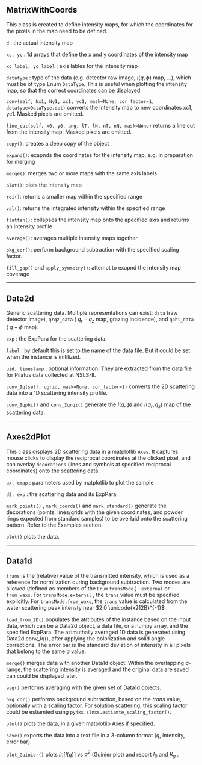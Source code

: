 #
## MatrixWithCoords
  This class is created to define intensity maps, for which the coordinates for
  the pixels in the map need to be defined. 

  ``d`` : the actual intensity map

  ``xc, yc`` : 1d arrays that define the x and y coordinates of the intensity map

  ``xc_label, yc_label`` : axis lables for the intensity map

  ``datatype`` : type of the data (e.g. detector raw image, $I(q, \phi)$ map, ...), which 
  must be of type Enum `DataType`. This is useful when plotting the intensity map,
  so that the correct coordinates can be displayed. 

  ``conv(self, Nx1, Ny1, xc1, yc1, mask=None, cor_factor=1, datatype=DataType.det)`` 
  converts the intensity map to new coordinates xc1, yc1. Masked pixels are omitted.

  ``line_cut(self, x0, y0, ang, lT, lN, nT, nN, mask=None)`` 
  returns a line cut from the intensity map. Masked pixels are omitted.
  
  ``copy()``: creates a deep copy of the object
  
  ``expand()``: exapnds the coordinates for the intensity map, e.g. in preparation for merging
  
  ``merge()``: merges two or more maps with the same axis labels
  
  ``plot()``: plots the intensity map
  
  ``roi()``: returns a smaller map within the specified range
  
  ``val()``: returns the integrated intensity within the specified range
  
  ``flatten()``: collapses the intensity map onto the apecified axis and returns an intensity profile
  
  ``average()``: averages multiple intensity maps together
  
  ``bkg_cor()``: perform background subtraction with the specified scaling factor.
  
  ``fill_gap()`` and ``apply_symmetry()``: attempt to exapnd the intensity map coverage 
  
----------------

## Data2d
  Generic scattering data. Multiple representations can exist: ``data`` (raw detector
  image), ``qrqz_data`` ( $q_r - q_z$ map, grazing incidence), and ``qphi_data`` 
  ( $q - \phi$ map).

  ``exp`` : the ExpPara for the scattering data.

  ``label`` : by default this is set to the name of the data file. But it could be set 
  when the instance is initilized.  

  ``uid, timestamp`` : optional information. They are extracted from the data file
  for Pilatus data collected at NSLS-II.  

  ``conv_Iq(self, qgrid, mask=None, cor_factor=1)`` converts the 2D scattering data
  into a 1D scattering intensity profile.

  ``conv_Iqphi()`` and ``conv_Iqrqz()`` generate the $I(q, \phi)$ and $I(q_r, q_z)$ 
  map of the scattering data.


------------

## Axes2dPlot

  This class displays 2D scattering data in a matplotlib ``Axes``. It captures mouse
  clicks to display the reciprocal coordinates at the clicked pixel, and can overlay
  `decorations` (lines and symbols at specified reciprocal coordinates) onto the scattering data.

  ``ax, cmap`` : parameters used by matplotlib to plot the sample

  ``d2, exp`` : the scattering data and its ExpPara.

  ``mark_points()`` , ``mark_coords()`` and ``mark_standard()`` generate the decorations 
  (points, lines/grids with the given coordinates, and powder rings expected from standard
  samples) to be overlaid onto the scattering pattern. Refer to the Examples section.

  ``plot()`` plots the data. 

-----------

## Data1d

  ``trans`` is the (relative) value of the transmitted intensity, which is used as a reference
  for normlization during background subtraction. Two modes are allowed (defined as members of the 
  `Enum` `transMode` ) : `external` or `from_waxs`. For `transMode.external` , the `trans`
  value must be specified explicitly. For `transMode.from_waxs`, the `trans` value is calculated
  from the water scattering peak intensty near $2.0 \unicode{x212B}^{-1}$ .

  ``load_from_2D()`` populates the atrtibutes of the instance based on the input data, which can be
  a Data2d object, a data file, or a numpy array, and the specified ExpPara. The azimuthally averaged
  1D data is generated using Data2d.conv_Iq(), after applying the polorization and solid angle 
  corrections. The error bar is the standard deviation of intensity in all pixels that belong to the
  same *q* value.

  ``merge()`` merges data with another Data1d object. Within the overlapping *q*-range, the 
  scattering intensity is averaged and the original data are saved can could be displayed later.

  ``avg()`` performs averaging with the given set of Data1d objects. 

  ``bkg_cor()`` performs background subtraction, based on the *trans* value, optionally with a 
  scaling factor. For solution scattering, this scaling factor could be estiamted using ``py4xs.slnxs.estiamte_scaling_factor()``.

  ``plot()`` plots the data, in a given matplotlib Axes if specified.

  ``save()`` exports the data into a text file in a 3-column format (*q*, intensity, error bar).

  ``plot_Guinier()`` plots $ln[I(q)]$ vs $q^2$ (Guinier plot) and report $I_0$ and 
  $R_g$ .

